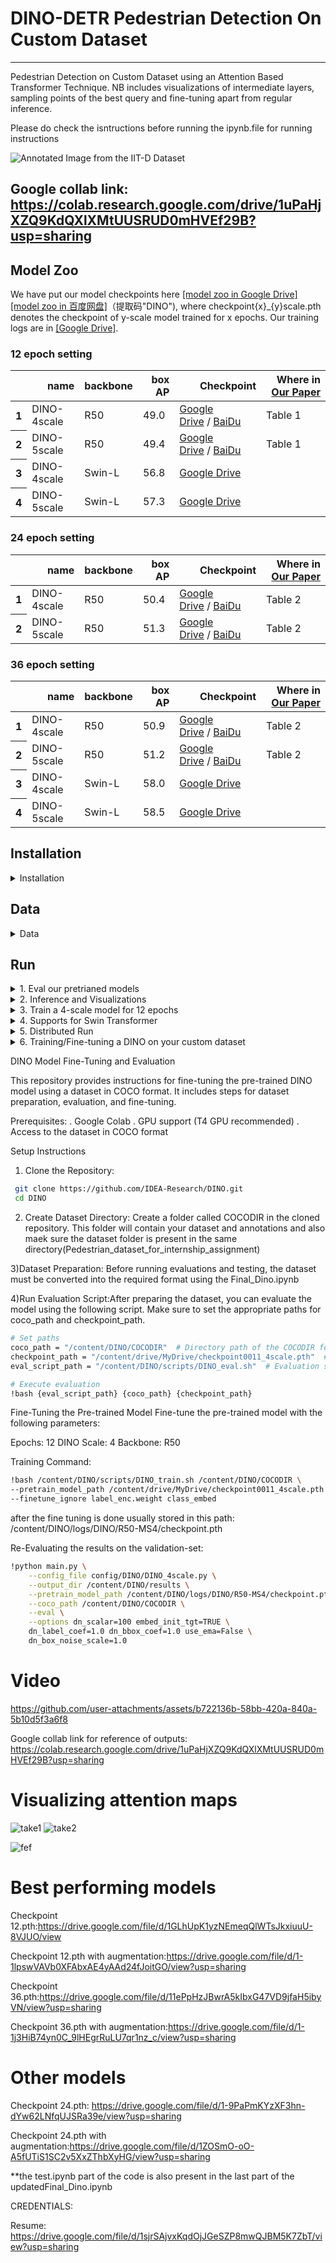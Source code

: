 # DINO-DETR Pedestrian Detection On Custom Dataset
---

Pedestrian Detection on Custom Dataset using an Attention Based Transformer Technique. NB includes visualizations of intermediate layers, sampling points of the best query and fine-tuning apart from regular inference.  

Please do check the isntructions before running the ipynb.file for running instructions

![Annotated Image from the IIT-D Dataset](https://github.com/Aryan-Garg/DINO-DETR_Pedestrian_Detection/blob/95eaab6acafa8bcff2b39179d04392e9d2f27fe9/Screenshot%202023-06-05%20104950.jpg)

Google collab link: https://colab.research.google.com/drive/1uPaHjXZQ9KdQXlXMtUUSRUD0mHVEf29B?usp=sharing
---


## Model Zoo
We have put our model checkpoints here [[model zoo in Google Drive]](https://drive.google.com/drive/folders/1qD5m1NmK0kjE5hh-G17XUX751WsEG-h_?usp=sharing)[[model zoo in 百度网盘]](https://pan.baidu.com/s/1St5rvfgfPwpnPuf_Oe6DpQ)（提取码"DINO"), where checkpoint{x}_{y}scale.pth denotes the checkpoint of y-scale model trained for x epochs. Our training logs are in [[Google Drive]](https://drive.google.com/drive/folders/1LrH68UBI9taubHQzhDf3R8gjFP8IiqJO).

### 12 epoch setting
<table>
  <thead>
    <tr style="text-align: right;">
      <th></th>
      <th>name</th>
      <th>backbone</th>
      <th>box AP</th>
      <th>Checkpoint</th>
      <th>Where in <a href="https://arxiv.org/abs/2203.03605">Our Paper</a></th>
    </tr>
  </thead>
  <tbody>
    <tr>
      <th>1</th>
      <td>DINO-4scale</td>
      <td>R50</td>
      <td>49.0</td>
      <td><a href="https://drive.google.com/drive/folders/1qD5m1NmK0kjE5hh-G17XUX751WsEG-h_?usp=sharing">Google Drive</a>&nbsp/&nbsp<a href="https://pan.baidu.com/s/1St5rvfgfPwpnPuf_Oe6DpQ">BaiDu</a>&nbsp</td>
      <td>Table 1</td>
    </tr>
    <tr>
      <th>2</th>
      <td>DINO-5scale</td>
      <td>R50</td>
      <td>49.4</td>
      <td><a href="https://drive.google.com/drive/folders/1qD5m1NmK0kjE5hh-G17XUX751WsEG-h_?usp=sharing">Google Drive</a>&nbsp/&nbsp<a href="https://pan.baidu.com/s/1St5rvfgfPwpnPuf_Oe6DpQ">BaiDu</a>&nbsp;</td>
      <td>Table 1</td>
    </tr>
    <tr>
      <th>3</th>
      <td>DINO-4scale</td>
      <td>Swin-L</td>
      <td>56.8</td>
      <td><a href="https://drive.google.com/drive/folders/1qD5m1NmK0kjE5hh-G17XUX751WsEG-h_?usp=sharing">Google Drive</a>&nbsp</td>
      <td></td>
    </tr>
    <tr>
      <th>4</th>
      <td>DINO-5scale</td>
      <td>Swin-L</td>
      <td>57.3</td>
      <td><a href="https://drive.google.com/drive/folders/1qD5m1NmK0kjE5hh-G17XUX751WsEG-h_?usp=sharing">Google Drive</a>&nbsp</td>
      <td></td>
    </tr>
  </tbody>
</table>

### 24 epoch setting
<table>
  <thead>
    <tr style="text-align: right;">
      <th></th>
      <th>name</th>
      <th>backbone</th>
      <th>box AP</th>
      <th>Checkpoint</th>
      <th>Where in <a href="https://arxiv.org/abs/2203.03605">Our Paper</a></th>
    </tr>
  </thead>
  <tbody>
    <tr>
      <th>1</th>
      <td>DINO-4scale</td>
      <td>R50</td>
      <td>50.4</td>
      <td><a href="https://drive.google.com/drive/folders/1qD5m1NmK0kjE5hh-G17XUX751WsEG-h_?usp=sharing">Google Drive</a>&nbsp/&nbsp<a href="https://pan.baidu.com/s/1St5rvfgfPwpnPuf_Oe6DpQ">BaiDu</a>&nbsp</td>
      <td>Table 2</td>
    </tr>
    <tr>
      <th>2</th>
      <td>DINO-5scale</td>
      <td>R50</td>
      <td>51.3</td>
      <td><a href="https://drive.google.com/drive/folders/1qD5m1NmK0kjE5hh-G17XUX751WsEG-h_?usp=sharing">Google Drive</a>&nbsp/&nbsp<a href="https://pan.baidu.com/s/1St5rvfgfPwpnPuf_Oe6DpQ">BaiDu</a>&nbsp;</td>
      <td>Table 2</td>
    </tr>
  </tbody>
</table>

### 36 epoch setting
<table>
  <thead>
    <tr style="text-align: right;">
      <th></th>
      <th>name</th>
      <th>backbone</th>
      <th>box AP</th>
      <th>Checkpoint</th>
      <th>Where in <a href="https://arxiv.org/abs/2203.03605">Our Paper</a></th>
    </tr>
  </thead>
  <tbody>
    <tr>
      <th>1</th>
      <td>DINO-4scale</td>
      <td>R50</td>
      <td>50.9</td>
      <td><a href="https://drive.google.com/drive/folders/1qD5m1NmK0kjE5hh-G17XUX751WsEG-h_?usp=sharing">Google Drive</a>&nbsp/&nbsp<a href="https://pan.baidu.com/s/1St5rvfgfPwpnPuf_Oe6DpQ">BaiDu</a>&nbsp</td>
      <td>Table 2</td>
    </tr>
    <tr>
      <th>2</th>
      <td>DINO-5scale</td>
      <td>R50</td>
      <td>51.2</td>
      <td><a href="https://drive.google.com/drive/folders/1qD5m1NmK0kjE5hh-G17XUX751WsEG-h_?usp=sharing">Google Drive</a>&nbsp/&nbsp<a href="https://pan.baidu.com/s/1St5rvfgfPwpnPuf_Oe6DpQ">BaiDu</a>&nbsp;</td>
      <td>Table 2</td>
    </tr>
    <tr>
      <th>3</th>
      <td>DINO-4scale</td>
      <td>Swin-L</td>
      <td>58.0</td>
      <td><a href="https://drive.google.com/drive/folders/1qD5m1NmK0kjE5hh-G17XUX751WsEG-h_?usp=sharing">Google Drive</a>&nbsp</td>
      <td></td>
    </tr>
    <tr>
      <th>4</th>
      <td>DINO-5scale</td>
      <td>Swin-L</td>
      <td>58.5</td>
      <td><a href="https://drive.google.com/drive/folders/1qD5m1NmK0kjE5hh-G17XUX751WsEG-h_?usp=sharing">Google Drive</a>&nbsp</td>
      <td></td>
    </tr>
  </tbody>
</table>

## Installation

<details>
  <summary>Installation</summary>
  
  We use the environment same to DAB-DETR and DN-DETR to run DINO. If you have run DN-DETR or DAB-DETR, you can skip this step. 
  We test our models under ```python=3.7.3,pytorch=1.9.0,cuda=11.1```. Other versions might be available as well. Click the `Details` below for more details.

   1. Clone this repo
   ```sh
   git clone https://github.com/IDEA-Research/DINO.git
   cd DINO
   ```

   2. Install Pytorch and torchvision

   Follow the instruction on https://pytorch.org/get-started/locally/.
   ```sh
   # an example:
   conda install -c pytorch pytorch torchvision
   ```

   3. Install other needed packages
   ```sh
   pip install -r requirements.txt
   ```

   4. Compiling CUDA operators
   ```sh
   cd models/dino/ops
   python setup.py build install
   # unit test (should see all checking is True)
   python test.py
   cd ../../..
   ```
</details>




## Data

<details>
  <summary>Data</summary>

Please download [COCO 2017](https://cocodataset.org/) dataset and organize them as following:
```
COCODIR/
  ├── train2017/
  ├── val2017/
  └── annotations/
  	├── instances_train2017.json
  	└── instances_val2017.json
```

</details>


## Run

<details>
  <summary>1. Eval our pretrianed models</summary>

  <!-- ### Eval our pretrianed model -->
  Download our DINO model checkpoint "checkpoint0011_4scale.pth" from [this link](https://drive.google.com/drive/folders/1qD5m1NmK0kjE5hh-G17XUX751WsEG-h_?usp=sharing) and perform the command below. You can expect to get the final AP about 49.0.
  ```sh
  bash scripts/DINO_eval.sh /path/to/your/COCODIR /path/to/your/checkpoint
  ```

</details>



<details>
  <summary>2. Inference and Visualizations</summary>

For inference and visualizations, we provide a [notebook](inference_and_visualization.ipynb) as an example.

</details>



<details>
  <summary>3. Train a 4-scale model for 12 epochs</summary>

We use the DINO 4-scale model trained for 12 epochs as an example to demonstrate how to evaluate and train our model.

You can also train our model on a single process:
```sh
bash scripts/DINO_train.sh /path/to/your/COCODIR
```

</details>



<details>
  <summary>4. Supports for Swin Transformer</summary>

To train Swin-L model, you need to first download the checkpoint of Swin-L backbone from [link](https://github.com/SwinTransformer/storage/releases/download/v1.0.0/swin_large_patch4_window12_384_22k.pth) and specify the dir of the pre-trained backbone when running the scripts. Here is an example.
```
bash scripts/DINO_train_submitit_swin.sh /path/to/your/COCODIR /path/to/your/pretrained_backbone 
```

</details>


<details>
  <summary>5. Distributed Run</summary>

As the training is time consuming, we suggest to train the model on multi-device.

If you plan to train the models **on a cluster with Slurm**, here is an example command for training:
```sh
# for DINO-4scale: 49.0
bash scripts/DINO_train_submitit.sh /path/to/your/COCODIR

# for DINO-5scale: 49.4
bash scripts/DINO_train_submitit_5scale.sh /path/to/your/COCODIR
```
Notes:
The results are sensitive to the batch size. We use 16(2 images each GPU x 8 GPUs for DINO-4scale and 1 images each GPU x 16 GPUs for DINO-5scale) by default.

Or run with **multi-processes on a single node**:
```sh
# for DINO-4scale: 49.0
bash scripts/DINO_train_dist.sh /path/to/your/COCODIR
```

</details>

</details>


<details>
  <summary>6. Training/Fine-tuning a DINO on your custom dataset</summary>

To train a DINO on a custom dataset **from scratch**, you need to tune two parameters in a config file:
- Tuning the `num_classes` to the number of classes to detect in your dataset.
- Tuning the parameter `dn_labebook_size` to ensure that `dn_labebook_size >= num_classes + 1`

To **leverage our pre-trained models** for model fine-tuning, we suggest add two more commands in a bash:
- `--pretrain_model_path /path/to/a/pretrianed/model`. specify a pre-trained model.
- `--finetune_ignore label_enc.weight class_embed`. ignore some inconsistent parameters.


</details>

DINO Model Fine-Tuning and Evaluation


This repository provides instructions for fine-tuning the pre-trained DINO model using a dataset in COCO format. It includes steps for dataset preparation, evaluation, and fine-tuning.

Prerequisites:
. Google Colab
. GPU support (T4 GPU recommended)
. Access to the dataset in COCO format


Setup Instructions

1) Clone the Repository:
  ```sh
   git clone https://github.com/IDEA-Research/DINO.git
   cd DINO
   ```


2) Create Dataset Directory: Create a folder called COCODIR in the cloned repository. This folder will contain your dataset and annotations and also maek sure the dataset folder is present in the same directory(Pedestrian_dataset_for_internship_assignment)

3)Dataset Preparation:  Before running evaluations and testing, the dataset must be converted into the required format  using the Final_Dino.ipynb 

4)Run Evaluation Script:After preparing the dataset, you can evaluate the model using the following script. Make sure to set the appropriate paths for coco_path and checkpoint_path.
```sh
# Set paths
coco_path = "/content/DINO/COCODIR"  # Directory path of the COCODIR folder
checkpoint_path = "/content/drive/MyDrive/checkpoint0011_4scale.pth"  # Path to the checkpoint
eval_script_path = "/content/DINO/scripts/DINO_eval.sh"  # Evaluation script path

# Execute evaluation
!bash {eval_script_path} {coco_path} {checkpoint_path}
```


Fine-Tuning the Pre-trained Model
Fine-tune the pre-trained model with the following parameters:

Epochs: 12
DINO Scale: 4
Backbone: R50

Training Command:
```sh
!bash /content/DINO/scripts/DINO_train.sh /content/DINO/COCODIR \
--pretrain_model_path /content/drive/MyDrive/checkpoint0011_4scale.pth \
--finetune_ignore label_enc.weight class_embed
```
after the fine tuning is done usually stored in this path: /content/DINO/logs/DINO/R50-MS4/checkpoint.pth

Re-Evaluating the results on the validation-set:
```sh
!python main.py \
    --config_file config/DINO/DINO_4scale.py \
    --output_dir /content/DINO/results \
    --pretrain_model_path /content/DINO/logs/DINO/R50-MS4/checkpoint.pth \
    --coco_path /content/DINO/COCODIR \
    --eval \
    --options dn_scalar=100 embed_init_tgt=TRUE \
    dn_label_coef=1.0 dn_bbox_coef=1.0 use_ema=False \
    dn_box_noise_scale=1.0
```
# Video
https://github.com/user-attachments/assets/b722136b-58bb-420a-840a-5b10d5f3a6f8

Google collab link for reference of outputs: https://colab.research.google.com/drive/1uPaHjXZQ9KdQXlXMtUUSRUD0mHVEf29B?usp=sharing

# Visualizing attention maps
![take1](https://github.com/user-attachments/assets/96711a87-7dad-44cf-a201-cb8934c925b2)
![take2](https://github.com/user-attachments/assets/29be0a6c-1d70-48a4-beef-5e74e5ca03fd)

![fef](https://github.com/user-attachments/assets/470669a7-b37b-4cce-ae53-6fe747535daf)

# Best performing models
Checkpoint 12.pth:https://drive.google.com/file/d/1GLhUpK1yzNEmeqQlWTsJkxiuuU-8VJUO/view

Checkpoint 12.pth with augmentation:https://drive.google.com/file/d/1-1lpswVAVb0XFAbxAE4yAAd24fJoitGO/view?usp=sharing

Checkpoint 36.pth:https://drive.google.com/file/d/11ePpHzJBwrA5kIbxG47VD9jfaH5ibyVN/view?usp=sharing

Checkpoint 36.pth with augmentation:https://drive.google.com/file/d/1-1j3HiB74yn0C_9lHEgrRuLU7qr1nz_c/view?usp=sharing

# Other  models

Checkpoint 24.pth: https://drive.google.com/file/d/1-9PaPmKYzXF3hn-dYw62LNfqUJSRa39e/view?usp=sharing

Checkpoint 24.pth with augmentation:https://drive.google.com/file/d/1ZOSmO-oO-A5fUTiS1SC2v5XxZThbXyHG/view?usp=sharing

**the test.ipynb part of the code is also present in the last part of the updatedFinal_Dino.ipynb

CREDENTIALS:

Resume: https://drive.google.com/file/d/1sjrSAjvxKqdOjJGeSZP8mwQJBM5K7ZbT/view?usp=sharing
